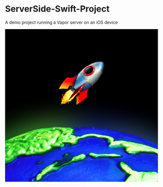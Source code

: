 # ServerSide-Swift-Project
A demo project running a Vapor server on an iOS device

![app icon](/ServerSide.swift/Files/Public/ServerSide.png)
